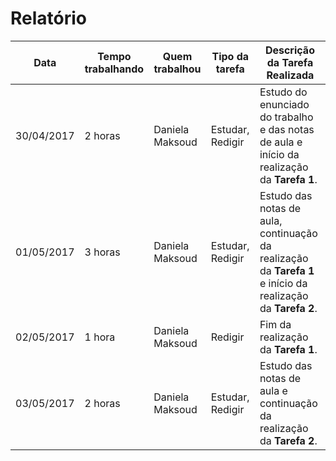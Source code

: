 # Relatório #

Data | Tempo trabalhando | Quem trabalhou | Tipo da tarefa | Descrição da Tarefa Realizada
------------ | ------------- | ------------- | ------------- | -------------
30/04/2017 | 2 horas | Daniela Maksoud | Estudar, Redigir | Estudo do enunciado do trabalho e das notas de aula e início da realização da **Tarefa 1**.
01/05/2017 | 3 horas | Daniela Maksoud | Estudar, Redigir | Estudo das notas de aula, continuação da realização da **Tarefa 1** e início da realização da **Tarefa 2**.
02/05/2017 | 1 hora | Daniela Maksoud | Redigir | Fim da realização da **Tarefa 1**.
03/05/2017 | 2 horas | Daniela Maksoud | Estudar, Redigir | Estudo das notas de aula e continuação da realização da **Tarefa 2**.

